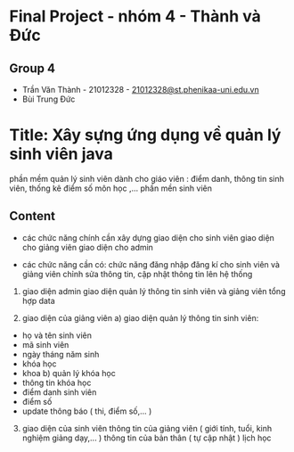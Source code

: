 # Final Project - nhóm 4 - Thành và Đức 
## Group 4
- Trần Văn Thành - 21012328 - 21012328@st.phenikaa-uni.edu.vn
- Bùi Trung Đức 

# Title: Xây sựng ứng dụng về quản lý sinh viên java
phần mềm quản lý sinh viên dành cho giáo viên : điểm danh, thông tin sinh viên, thống kê điểm số môn học ,...
phần mền sinh viên 
## Content 
- các chức năng chính cần xây dựng
giao diện cho sinh viên
giao diện cho giảng viên
giao diện cho admin

- các chức năng cần có:
chức năng đăng nhập đăng kí cho sinh viên và giảng viên
chỉnh sửa thông tin, cập nhật thông tin lên hệ thống

1) giao diện admin
giao diện quản lý thông tin sinh viên và giảng viên
tổng hợp data

2) giao diện của giảng viên
 a) giao diện quản lý thông tin sinh viên:
 - họ và tên sinh viên
 - mã sinh viên
 - ngày tháng năm sinh
 - khóa học
 - khoa
b) quản lý khóa học
 - thông tin khóa học
 - điểm danh sinh viên
 - điểm số
 - update thông báo ( thi, điểm số,... )
3) giao diện của sinh viên
   thông tin của giảng viên ( giới tính, tuổi, kinh nghiệm giảng dạy,... )
   thông tin của bản thân ( tự cập nhật )
   lịch học
   
   
